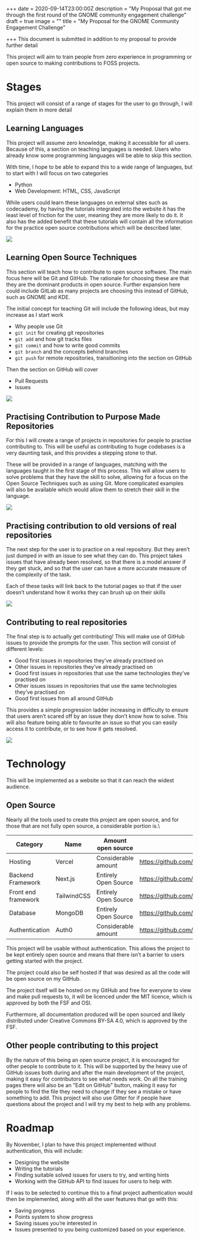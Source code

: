 +++
date = 2020-09-14T23:00:00Z
description = "My Proposal that got me through the first round of the GNOME community engagement challenge"
draft = true
image = ""
title = "My Proposal for the GNOME Community Engagement Challenge"

+++
This document is submitted in addition to my proposal to provide further
detail

This project will aim to train people from zero experience in
programming or open source to making contributions to FOSS projects.

# Stages

This project will consist of a range of stages for the user to go
through, I will explain them in more detail

## Learning Languages

This project will assume zero knowledge, making it accessible for all
users. Because of this, a section on teaching languages is needed. Users
who already know some programming languages will be able to skip this
section.

With time, I hope to be able to expand this to a wide range of
languages, but to start with I will focus on two categories

* Python
* Web Development: HTML, CSS, JavaScript

While users could learn these languages on external sites such as
codecademy, by having the tutorials integrated into the website it has
the least level of friction for the user, meaning they are more likely
to do it. It also has the added benefit that these tutorials will
contain all the information for the practice open source contributions
which will be described later.

![](https://res.cloudinary.com/samrobbins/image/upload/v1600161649/Desktop-1_xgu0vy.png)

## Learning Open Source Techniques

This section will teach how to contribute to open source software. The
main focus here will be Git and GitHub. The rationale for choosing these
are that they are the dominant products in open source. Further
expansion here could include GitLab as many projects are choosing this
instead of GitHub, such as GNOME and KDE.

The initial concept for teaching Git will include the following ideas,
but may increase as I start work

* Why people use Git
* `git init` for creating git repositories
* `git add` and how git tracks files
* `git commit` and how to write good commits
* `git branch` and the concepts behind branches
* `git push` for remote repositories, transitioning into the section
  on GitHub

Then the section on GitHub will cover

* Pull Requests
* Issues

![](https://res.cloudinary.com/samrobbins/image/upload/v1600161665/Learn_to_Contribute_myj4de.png)

## Practising Contribution to Purpose Made Repositories

For this I will create a range of projects in repositories for people to
practise contributing to. This will be useful as contributing to huge
codebases is a very daunting task, and this provides a stepping stone to
that.

These will be provided in a range of languages, matching with the
languages taught in the first stage of this process. This will allow
users to solve problems that they have the skill to solve, allowing for
a focus on the Open Source Techniques such as using Git. More
complicated examples will also be available which would allow them to
stretch their skill in the language.

![](https://res.cloudinary.com/samrobbins/image/upload/v1600161681/Pratice_Contributing_ywanke.png)

## Practising contribution to old versions of real repositories

The next step for the user is to practice on a real repository. But they
aren’t just dumped in with an issue to see what they can do. This
project takes issues that have already been resolved, so that there is a
model answer if they get stuck, and so that the user can have a more
accurate measure of the complexity of the task.

Each of these tasks will link back to the tutorial pages so that if the
user doesn’t understand how it works they can brush up on their skills

![](https://res.cloudinary.com/samrobbins/image/upload/v1600161694/Real_Practice_Contributing_yhynhd.png)

## Contributing to real repositories

The final step is to actually get contributing! This will make use of
GitHub issues to provide the prompts for the user. This section will
consist of different levels:

* Good first issues in repositories they’ve already practised on
* Other issues in repositories they’ve already practised on
* Good first issues in repositories that use the same technologies
  they’ve practised on
* Other issues issues in repositories that use the same technologies
  they’ve practised on
* Good first issues from all around GitHub

This provides a simple progression ladder increasing in difficulty to
ensure that users aren’t scared off by an issue they don’t know how to
solve. This will also feature being able to favourite an issue so that
you can easily access it to contribute, or to see how it gets resolved.

![](https://res.cloudinary.com/samrobbins/image/upload/v1600161711/Real_Contributing_o4tuf5.png)

# Technology

This will be implemented as a website so that it can reach the widest
audience.

## Open Source

Nearly all the tools used to create this project are open source, and
for those that are not fully open source, a considerable portion is.\\

| Category | Name | Amount open source | Link |
| --- | --- | --- | --- |
| Hosting | Vercel | Considerable amount | https://github.com/vercel/vercel |
| Backend Framework | Next.js | Entirely Open Source | https://github.com/vercel/next.js |
| Front end framework | TailwindCSS | Entirely Open Source | https://github.com/tailwindcss/tailwindcss |
| Database | MongoDB | Entirely Open Source | https://github.com/mongodb |
| Authentication | Auth0 | Considerable amount | https://github.com/auth0 |

This project will be usable without authentication. This allows the
project to be kept entirely open source and means that there isn’t a
barrier to users getting started with the project.

The project could also be self hosted if that was desired as all the
code will be open source on my GitHub.

The project itself will be hosted on my GitHub and free for everyone to
view and make pull requests to, it will be licenced under the MIT
licence, which is approved by both the FSF and OSI.

Furthermore, all documentation produced will be open sourced and likely
distributed under Creative Commons BY-SA 4.0, which is approved by the
FSF.

## Other people contributing to this project

By the nature of this being an open source project, it is encouraged for
other people to contribute to it. This will be supported by the heavy
use of GitHub issues both during and after the main development of the
project, making it easy for contributors to see what needs work. On all
the training pages there will also be an "Edit on GitHub" button, making
it easy for people to find the file they need to change if they see a
mistake or have something to add. This project will also use Gitter for
if people have questions about the project and I will try my best to
help with any problems.

# Roadmap

By November, I plan to have this project implemented without
authentication, this will include:

* Designing the website
* Writing the tutorials
* Finding suitable solved issues for users to try, and writing hints
* Working with the GitHub API to find issues for users to help with

If I was to be selected to continue this to a final project
authentication would then be implemented, along with all the user
features that go with this:

* Saving progress
* Points system to show progress
* Saving issues you’re interested in
* Issues presented to you being customized based on your experience.